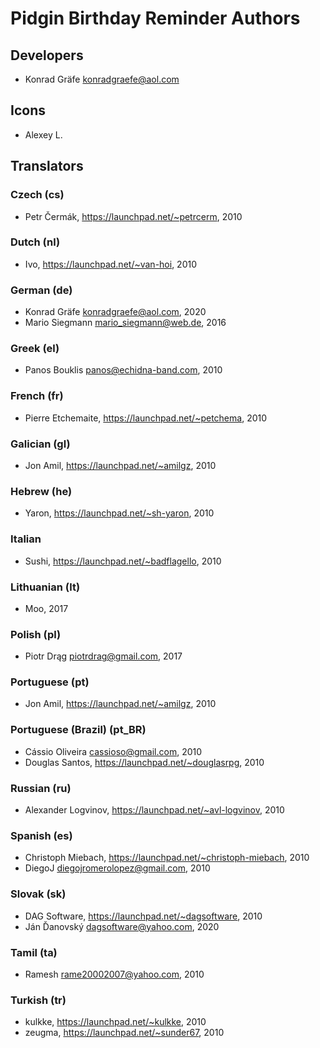 # Pidgin Birthday Reminder Authors

## Developers
- Konrad Gräfe <konradgraefe@aol.com>

## Icons
- Alexey L.

## Translators
### Czech (cs)
- Petr Čermák, https://launchpad.net/~petrcerm, 2010

### Dutch (nl)
- Ivo, https://launchpad.net/~van-hoi, 2010

### German (de)
- Konrad Gräfe <konradgraefe@aol.com>, 2020
- Mario Siegmann <mario_siegmann@web.de>, 2016

### Greek (el)
- Panos Bouklis <panos@echidna-band.com>, 2010

### French (fr)
- Pierre Etchemaite, https://launchpad.net/~petchema, 2010

### Galician (gl)
- Jon Amil, https://launchpad.net/~amilgz, 2010

### Hebrew (he)
- Yaron, https://launchpad.net/~sh-yaron, 2010

### Italian
- Sushi, https://launchpad.net/~badflagello, 2010

### Lithuanian (lt)
- Moo, 2017

### Polish (pl)
- Piotr Drąg <piotrdrag@gmail.com>, 2017

### Portuguese (pt)
- Jon Amil, https://launchpad.net/~amilgz, 2010

### Portuguese (Brazil) (pt_BR)
- Cássio Oliveira <cassioso@gmail.com>, 2010
- Douglas Santos, https://launchpad.net/~douglasrpg, 2010

### Russian (ru)
- Alexander Logvinov, https://launchpad.net/~avl-logvinov, 2010

### Spanish (es)
- Christoph Miebach, https://launchpad.net/~christoph-miebach, 2010
- DiegoJ <diegojromerolopez@gmail.com>, 2010

### Slovak (sk)
- DAG Software, https://launchpad.net/~dagsoftware, 2010
- Ján Ďanovský <dagsoftware@yahoo.com>, 2020

### Tamil (ta)
- Ramesh <rame20002007@yahoo.com>, 2010

### Turkish (tr)
- kulkke, https://launchpad.net/~kulkke, 2010
- zeugma, https://launchpad.net/~sunder67, 2010
